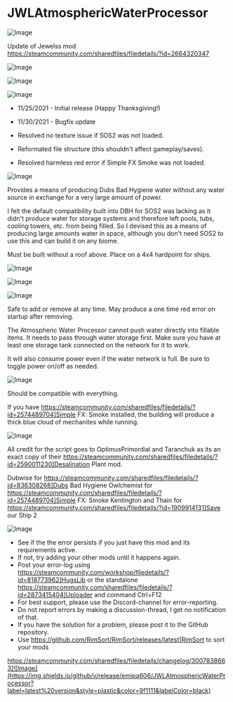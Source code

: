 # JWLAtmosphericWaterProcessor

![Image](https://i.imgur.com/buuPQel.png)

Update of Jewelss mod https://steamcommunity.com/sharedfiles/filedetails/?id=2664320347

![Image](https://i.imgur.com/pufA0kM.png)

	
![Image](https://i.imgur.com/Z4GOv8H.png)


![Image](https://i.imgur.com/B1FaoPN.png)


-  11/25/2021 - Initial release (Happy Thanksgiving!)
-  11/30/2021 - Bugfix update

- Resolved no texture issue if SOS2 was not loaded.
- Reformated file structure (this shouldn't affect gameplay/saves).
- Resolved harmless red error if Simple FX Smoke was not loaded.




![Image](https://i.imgur.com/wjEEjzA.png)


Provides a means of producing Dubs Bad Hygiene water without any water source in exchange for a very large amount of power.

I felt the default compatibility built into DBH for SOS2 was lacking as it didn't produce water for storage systems and therefore left pools, tubs, cooling towers, etc. from being filled. So I devised this as a means of producing large amounts water in space, although you don't need SOS2 to use this and can build it on any biome.

Must be built without a roof above. Place on a 4x4 hardpoint for ships.

![Image](https://i.imgur.com/peIshrV.png)


![Image](https://i.imgur.com/Si815dG.png)


![Image](https://i.imgur.com/w0iHNjH.png)


Safe to add or remove at any time. May produce a one time red error on startup after removing.

The Atmospheric Water Processor cannot push water directly into fillable items. It needs to pass through water storage first. Make sure you have at least one storage tank connected on the network for it to work. 

It will also consume power even if the water network is full. Be sure to toggle power on/off as needed.

![Image](https://i.imgur.com/uuFolk0.png)


Should be compatible with everything.

If you have https://steamcommunity.com/sharedfiles/filedetails/?id=2574489704]Simple FX: Smoke installed, the building will produce a thick blue cloud of mechanites while running.

![Image](https://i.imgur.com/gF2nf26.png)


All credit for the script goes to OptimusPrimordial and Taranchuk as its an exact copy of their https://steamcommunity.com/sharedfiles/filedetails/?id=2590011230]Desalination Plant mod.

Dubwise for https://steamcommunity.com/sharedfiles/filedetails/?id=836308268]Dubs Bad Hygiene
Owlchemist for https://steamcommunity.com/sharedfiles/filedetails/?id=2574489704]Simple FX: Smoke
Kentington and Thain for https://steamcommunity.com/sharedfiles/filedetails/?id=1909914131]Save our Ship 2

![Image](https://i.imgur.com/PwoNOj4.png)



-  See if the the error persists if you just have this mod and its requirements active.
-  If not, try adding your other mods until it happens again.
-  Post your error-log using https://steamcommunity.com/workshop/filedetails/?id=818773962]HugsLib or the standalone https://steamcommunity.com/sharedfiles/filedetails/?id=2873415404]Uploader and command Ctrl+F12
-  For best support, please use the Discord-channel for error-reporting.
-  Do not report errors by making a discussion-thread, I get no notification of that.
-  If you have the solution for a problem, please post it to the GitHub repository.
-  Use https://github.com/RimSort/RimSort/releases/latest]RimSort to sort your mods



https://steamcommunity.com/sharedfiles/filedetails/changelog/3007838663]![Image](https://img.shields.io/github/v/release/emipa606/JWLAtmosphericWaterProcessor?label=latest%20version&style=plastic&color=9f1111&labelColor=black)

